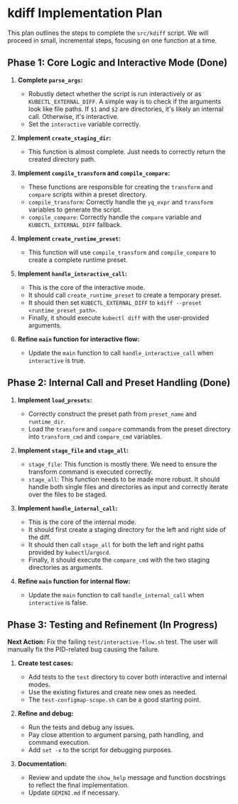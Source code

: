 # kdiff Implementation Plan

This plan outlines the steps to complete the `src/kdiff` script. We will proceed in small, incremental steps, focusing on one function at a time.

## Phase 1: Core Logic and Interactive Mode (Done)

1.  **Complete `parse_args`:**
    *   Robustly detect whether the script is run interactively or as `KUBECTL_EXTERNAL_DIFF`. A simple way is to check if the arguments look like file paths. If `$1` and `$2` are directories, it's likely an internal call. Otherwise, it's interactive.
    *   Set the `interactive` variable correctly.

2.  **Implement `create_staging_dir`:**
    *   This function is almost complete. Just needs to correctly return the created directory path.

3.  **Implement `compile_transform` and `compile_compare`:**
    *   These functions are responsible for creating the `transform` and `compare` scripts within a preset directory.
    *   `compile_transform`: Correctly handle the `yq_expr` and `transform` variables to generate the script.
    *   `compile_compare`: Correctly handle the `compare` variable and `KUBECTL_EXTERNAL_DIFF` fallback.

4.  **Implement `create_runtime_preset`:**
    *   This function will use `compile_transform` and `compile_compare` to create a complete runtime preset.

5.  **Implement `handle_interactive_call`:**
    *   This is the core of the interactive mode.
    *   It should call `create_runtime_preset` to create a temporary preset.
    *   It should then set `KUBECTL_EXTERNAL_DIFF` to `kdiff --preset <runtime_preset_path>`.
    *   Finally, it should execute `kubectl diff` with the user-provided arguments.

6.  **Refine `main` function for interactive flow:**
    *   Update the `main` function to call `handle_interactive_call` when `interactive` is true.

## Phase 2: Internal Call and Preset Handling (Done)

1.  **Implement `load_presets`:**
    *   Correctly construct the preset path from `preset_name` and `runtime_dir`.
    *   Load the `transform` and `compare` commands from the preset directory into `transform_cmd` and `compare_cmd` variables.

2.  **Implement `stage_file` and `stage_all`:**
    *   `stage_file`: This function is mostly there. We need to ensure the transform command is executed correctly.
    *   `stage_all`: This function needs to be made more robust. It should handle both single files and directories as input and correctly iterate over the files to be staged.

3.  **Implement `handle_internal_call`:**
    *   This is the core of the internal mode.
    *   It should first create a staging directory for the left and right side of the diff.
    *   It should then call `stage_all` for both the left and right paths provided by `kubectl`/`argocd`.
    *   Finally, it should execute the `compare_cmd` with the two staging directories as arguments.

4.  **Refine `main` function for internal flow:**
    *   Update the `main` function to call `handle_internal_call` when `interactive` is false.

## Phase 3: Testing and Refinement (In Progress)

**Next Action:** Fix the failing `test/interactive-flow.sh` test. The user will manually fix the PID-related bug causing the failure.

1.  **Create test cases:**
    *   Add tests to the `test` directory to cover both interactive and internal modes.
    *   Use the existing fixtures and create new ones as needed.
    *   The `test-configmap-scope.sh` can be a good starting point.

2.  **Refine and debug:**
    *   Run the tests and debug any issues.
    *   Pay close attention to argument parsing, path handling, and command execution.
    *   Add `set -x` to the script for debugging purposes.

3.  **Documentation:**
    *   Review and update the `show_help` message and function docstrings to reflect the final implementation.
    *   Update `GEMINI.md` if necessary.
